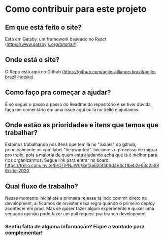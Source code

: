 # Como contribuir para este projeto

## Em que está feito o site? 
Está em Gatsby, um framework baseado no React (https://www.gatsbyjs.org/tutorial/)

## Onde está o site?
O Repo está aqui no Github (https://github.com/agile-alliance-brazil/agile-brazil-hotsite)

## Como faço pra começar a ajudar?
É só seguir o passo a passo do Readme do repositório e se tiver dúvida, faça um comentário em uma issue aqui ou lá no trello e ajudamos.

## Onde estão as prioridades e itens que temos que trabalhar?
Estamos trabalhando nos itens que tem lá no "issues" do github, principalmente os com label "helpwanted". 
Iniciamos o processo de migrar pro trello, pois a maioria de quem está ajudando acha que lá é melhor para nos organizarmos. 
Segue link para entrar no board: https://trello.com/invite/b/OTIPNJW6/8ef3a625f4b6d4e4c11beb2e63c2a986/site-2020

## Qual fluxo de trabalho?
Nesse momento inicial até a primeira release tá indo commit direto na development, aí ficamos de revisitar essa regra quando o primeiro deploy acontecer em prod.
Mas se quiser fazer algum experimento e quiser uma segunda opinião pode fazer um pull request pra branch development


### Sentiu falta de alguma informação? Fique a vontade para complementar!

